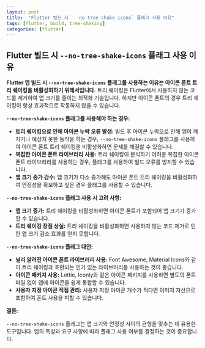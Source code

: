 ```yaml
---
layout: post
title:  "Flutter 빌드 시 `--no-tree-shake-icons` 플래그 사용 이유"
tags: [flutter, build, tree-shaking]
categories: [flutter]
---
```



## Flutter 빌드 시 `--no-tree-shake-icons` 플래그 사용 이유

**Flutter 앱 빌드 시 `--no-tree-shake-icons` 플래그를 사용하는 이유는 아이콘 폰트 트리 쉐이킹을 비활성화하기 위해서입니다.** 트리 쉐이킹은 Flutter에서 사용하지 않는 코드를 제거하여 앱 크기를 줄이는 최적화 기술입니다. 하지만 아이콘 폰트의 경우 트리 쉐이킹이 항상 효과적으로 작동하지 않을 수 있습니다.

**`--no-tree-shake-icons` 플래그를 사용해야 하는 경우:**

- **트리 쉐이킹으로 인해 아이콘 누락 오류 발생:** 빌드 후 아이콘 누락으로 인해 앱이 깨지거나 예상치 못한 동작을 하는 경우, `--no-tree-shake-icons` 플래그를 사용하여 아이콘 폰트 트리 쉐이킹을 비활성화하면 문제를 해결할 수 있습니다.
- **복잡한 아이콘 폰트 라이브러리 사용:** 트리 쉐이킹이 분석하기 어려운 복잡한 아이콘 폰트 라이브러리를 사용하는 경우, 플래그를 사용하여 빌드 오류를 방지할 수 있습니다.
- **앱 크기 증가 감수:** 앱 크기가 다소 증가해도 아이콘 폰트 트리 쉐이킹을 비활성화하여 안정성을 확보하고 싶은 경우 플래그를 사용할 수 있습니다.

**`--no-tree-shake-icons` 플래그 사용 시 고려 사항:**

- **앱 크기 증가:** 트리 쉐이킹을 비활성화하면 아이콘 폰트가 포함되어 앱 크기가 증가할 수 있습니다.
- **트리 쉐이킹 장점 상실:** 트리 쉐이킹을 비활성화하면 사용하지 않는 코드 제거로 인한 앱 크기 감소 효과를 얻지 못합니다.

**`--no-tree-shake-icons` 플래그 대안:**

- **널리 알려진 아이콘 폰트 라이브러리 사용:** Font Awesome, Material Icons와 같이 트리 쉐이킹과 호환되는 인기 있는 라이브러리를 사용하는 것이 좋습니다.
- **아이콘 패키지 사용:** Lottie, Iconly와 같은 아이콘 패키지를 사용하면 별도의 폰트 파일 없이 앱에 아이콘을 쉽게 통합할 수 있습니다.
- **사용자 지정 아이콘 직접 관리:** 사용자 지정 아이콘 개수가 적다면 이미지 자산으로 포함하여 폰트 사용을 피할 수 있습니다.

**결론:**

`--no-tree-shake-icons` 플래그는 앱 크기와 안정성 사이의 균형을 맞추는 데 유용한 도구입니다. 앱의 특성과 요구 사항에 따라 플래그 사용 여부를 결정하는 것이 중요합니다.

